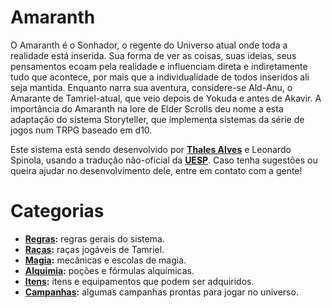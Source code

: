 <!-- TITLE: Amaranth -->
<!-- SUBTITLE: Storyteller para Elder Scrolls  -->
# Amaranth
O Amaranth é o Sonhador, o regente do Universo atual onde toda a realidade está inserida. Sua forma de ver as coisas, suas ideias, seus pensamentos ecoam pela realidade e influenciam direta e indiretamente tudo que acontece, por mais que a individualidade de todos inseridos ali seja mantida. Enquanto narra sua aventura, considere-se Ald-Anu, o Amarante de Tamriel-atual, que veio depois de Yokuda e antes de Akavir. A importância do Amaranth na lore de Elder Scrolls deu nome a esta adaptação do sistema Storyteller, que implementa sistemas da série de jogos num TRPG baseado em d10.

Este sistema está sendo desenvolvido por **[Thales Alves](https://pt.uesp.net/wiki/User:Thaalesalves)** e Leonardo Spinola, usando a tradução não-oficial da **[UESP](https://pt.uesp.net/wiki/UESPWiki:Glossário)**. Caso tenha sugestões ou queira ajudar no desenvolvimento dele, entre em contato com a gente! 

# Categorias
* **[Regras](/regras/):** regras gerais do sistema.
* **[Raças](/racas/):** raças jogáveis de Tamriel.
* **[Magia](/regras/magia/):** mecânicas e escolas de magia.
* **[Alquimia](/regras/alquimia/):** poções e fórmulas alquímicas.
* **[Itens](/itens/):** itens e equipamentos que podem ser adquiridos.
* **[Campanhas](/campanhas/):** algumas campanhas prontas para jogar no universo.